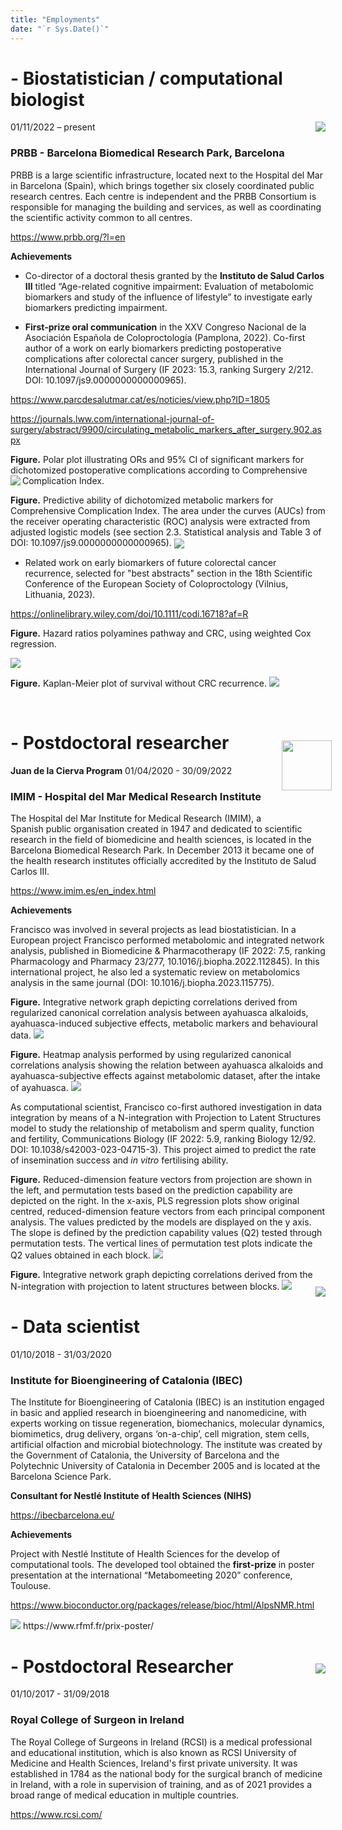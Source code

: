 ```yaml
---
title: "Employments"
date: "`r Sys.Date()`"
---
```


# - Biostatistician / computational biologist
01/11/2022 – present<img src='/images/Slide1.png' align="right" height="up" /> 
<br />


### PRBB - Barcelona Biomedical Research Park, Barcelona 

PRBB is a large scientific infrastructure, located next to the Hospital del Mar in Barcelona (Spain), which brings together six closely coordinated public research centres. Each centre is independent and the PRBB Consortium is responsible for managing the building and services, as well as coordinating the scientific activity common to all centres.

https://www.prbb.org/?l=en

**Achievements**

- Co-director of a doctoral thesis granted by the **Instituto de Salud Carlos III** titled “Age-related cognitive impairment: Evaluation of metabolomic biomarkers and study of the influence of lifestyle” to investigate early biomarkers predicting impairment.

- **First-prize oral communication** in the XXV Congreso Nacional de la Asociación Española de Coloproctología (Pamplona, 2022). Co-first author of a work on early biomarkers predicting postoperative complications after colorectal cancer surgery, published in the International Journal of Surgery (IF 2023: 15.3, ranking Surgery 2/212. DOI: 10.1097/js9.0000000000000965).

https://www.parcdesalutmar.cat/es/noticies/view.php?ID=1805

https://journals.lww.com/international-journal-of-surgery/abstract/9900/circulating_metabolic_markers_after_surgery.902.aspx

**Figure.** Polar plot illustrating ORs and 95% CI of significant markers for dichotomized postoperative complications according to Comprehensive Complication Index.
<img src='/images/polar_CCI2.png' align="left">
<br />

**Figure.** Predictive ability of dichotomized metabolic markers for Comprehensive Complication Index. The area under the curves (AUCs) from the receiver operating characteristic (ROC) analysis were extracted from adjusted logistic models (see section 2.3. Statistical analysis and Table 3 of DOI: 10.1097/js9.0000000000000965).
<img src='/images/ROCs_CCI.png' align="center">


- Related work on early biomarkers of future colorectal cancer recurrence, selected for "best abstracts" section in the 18th Scientific Conference of the European Society of Coloproctology (Vilnius, Lithuania, 2023).

https://onlinelibrary.wiley.com/doi/10.1111/codi.16718?af=R

**Figure.** Hazard ratios polyamines pathway and CRC, using weighted Cox regression.

<img src='/images/HR_plot_Basal.png'>

**Figure.** Kaplan-Meier plot of survival without CRC recurrence.
<img src='/images/KM_baseline_spermidine2.png'>

<br />

# - Postdoctoral researcher
**Juan de la Cierva Program**
01/04/2020 - 30/09/2022<img src='/images/Slide2.png' align="right" height="80" style = "position:relative; left:10px; top:-40px;"/>

### IMIM - Hospital del Mar Medical Research Institute 

The Hospital del Mar Institute for Medical Research (IMIM), a Spanish public organisation created in 1947 and dedicated to scientific research in the field of biomedicine and health sciences, is located in the Barcelona Biomedical Research Park. In December 2013 it became one of the health research institutes officially accredited by the Instituto de Salud Carlos III.

https://www.imim.es/en_index.html


**Achievements**

Francisco was involved in several projects as lead biostatistician. In a European project Francisco performed metabolomic and integrated network analysis, published in Biomedicine & Pharmacotherapy (IF 2022: 7.5, ranking Pharmacology and Pharmacy 23/277, 10.1016/j.biopha.2022.112845). In this international project, he also led a systematic review on metabolomics analysis in the same journal (DOI: 10.1016/j.biopha.2023.115775).

**Figure.** Integrative network graph depicting correlations derived from regularized canonical correlation analysis between ayahuasca alkaloids, ayahuasca-induced subjective effects, metabolic markers and behavioural data.
<img src='/images/circos_plot.png'>

**Figure.**  Heatmap analysis performed by using regularized canonical correlations analysis showing the relation between ayahuasca alkaloids and ayahuasca-subjective effects against metabolomic dataset, after the intake of ayahuasca.
<img src='/images/heatmap.png'>


As computational scientist, Francisco co-first authored investigation in data integration by means of a N-integration with Projection to Latent Structures model to study the relationship of metabolism and sperm quality, function and fertility, Communications Biology (IF 2022: 5.9, ranking Biology 12/92. DOI: 10.1038/s42003-023-04715-3). This project aimed to predict the rate of insemination success and *in vitro* fertilising ability.

**Figure.**  Reduced-dimension feature vectors from projection are shown in the left, and permutation tests based on the prediction capability are depicted on the right. In the x-axis, PLS regression plots show original centred, reduced-dimension feature vectors from each principal component analysis. The values predicted by the models are displayed on the y axis. The slope is defined by the prediction capability values (Q2) tested through permutation tests. The vertical lines of permutation test plots indicate the Q2 values obtained in each block.
<img src='/images/invitro_PLS.png'>

**Figure.**  Integrative network graph depicting correlations derived from the N-integration with projection to latent structures between blocks.
<img src='/images/multiblockPLS.png'>


# - Data scientist
<img src='/images/Slide3.png' align="right" style = "position:relative; left:0px; top:-100px;"/>

01/10/2018 - 31/03/2020

### Institute for Bioengineering of Catalonia (IBEC)

The Institute for Bioengineering of Catalonia (IBEC) is an institution engaged in basic and applied research in bioengineering and nanomedicine, with experts working on tissue regeneration, biomechanics, molecular dynamics, biomimetics, drug delivery, organs ‘on-a-chip’, cell migration, stem cells, artificial olfaction and microbial biotechnology. The institute was created by the Government of Catalonia, the University of Barcelona and the Polytechnic University of Catalonia in December 2005 and is located at the Barcelona Science Park.

**Consultant for Nestlé Institute of Health Sciences (NIHS)**

https://ibecbarcelona.eu/

**Achievements**

Project with Nestlé Institute of Health Sciences for the develop of computational tools. The developed tool obtained the **first-prize** in poster presentation at the international “Metabomeeting 2020” conference, Toulouse.

https://www.bioconductor.org/packages/release/bioc/html/AlpsNMR.html

<img src='/images/metabomeeting.png'>
https://www.rfmf.fr/prix-poster/



# - Postdoctoral Researcher
<img src='/images/Slide4.png' align="right" hight= "80" style = "position:relative; left:0px; top:-40px;"/>
01/10/2017 - 31/09/2018 

### Royal College of Surgeon in Ireland 

The Royal College of Surgeons in Ireland (RCSI) is a medical professional and educational institution, which is also known as RCSI University of Medicine and Health Sciences, Ireland's first private university. It was established in 1784 as the national body for the surgical branch of medicine in Ireland, with a role in supervision of training, and as of 2021 provides a broad range of medical education in multiple countries.

https://www.rcsi.com/

